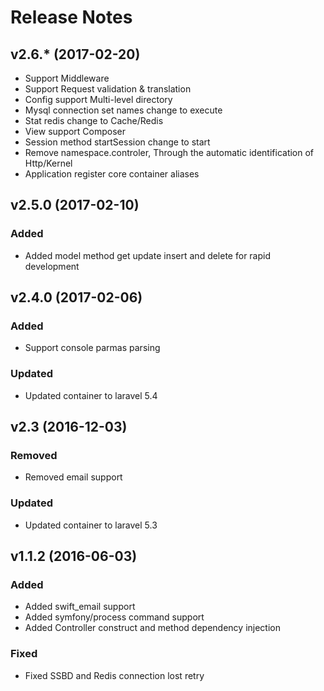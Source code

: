 # Release Notes
## v2.6.* (2017-02-20)

- Support Middleware
- Support Request validation & translation
- Config support Multi-level directory 
- Mysql connection set names change to execute
- Stat redis change to Cache/Redis
- View support Composer
- Session method startSession change to start
- Remove namespace.controler, Through the automatic identification of Http/Kernel
- Application register core container aliases

## v2.5.0 (2017-02-10)

### Added
- Added model method get update insert and delete for rapid development

## v2.4.0 (2017-02-06)

### Added
- Support console parmas parsing

### Updated
- Updated container to laravel 5.4

## v2.3 (2016-12-03)

### Removed
- Removed email support

### Updated
- Updated container to laravel 5.3

## v1.1.2 (2016-06-03)

### Added
- Added swift_email support
- Added symfony/process command support
- Added Controller construct and method dependency injection

### Fixed
- Fixed SSBD and Redis connection lost retry
